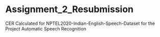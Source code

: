 # Assignment_2_Resubmission
CER Calculated for NPTEL2020-Indian-English-Speech-Dataset for the Project Automatic Speech Recognition
